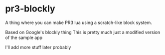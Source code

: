 # pr3-blockly
A thing where you can make PR3 lua using a scratch-like block system.

Based on Google's blockly thing
This is pretty much just a modified version of the sample app


I'll add more stuff later probably
